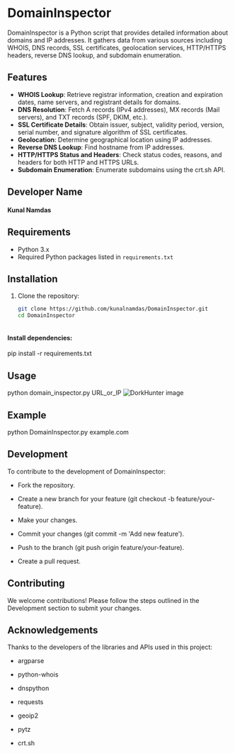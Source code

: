 # DomainInspector

DomainInspector is a Python script that provides detailed information about domains and IP addresses. It gathers data from various sources including WHOIS, DNS records, SSL certificates, geolocation services, HTTP/HTTPS headers, reverse DNS lookup, and subdomain enumeration.

## Features

- **WHOIS Lookup**: Retrieve registrar information, creation and expiration dates, name servers, and registrant details for domains.
- **DNS Resolution**: Fetch A records (IPv4 addresses), MX records (Mail servers), and TXT records (SPF, DKIM, etc.).
- **SSL Certificate Details**: Obtain issuer, subject, validity period, version, serial number, and signature algorithm of SSL certificates.
- **Geolocation**: Determine geographical location using IP addresses.
- **Reverse DNS Lookup**: Find hostname from IP addresses.
- **HTTP/HTTPS Status and Headers**: Check status codes, reasons, and headers for both HTTP and HTTPS URLs.
- **Subdomain Enumeration**: Enumerate subdomains using the crt.sh API.


## Developer Name
#### Kunal Namdas

## Requirements

- Python 3.x
- Required Python packages listed in `requirements.txt`

## Installation

1. Clone the repository:
   ```bash
   git clone https://github.com/kunalnamdas/DomainInspector.git
   cd DomainInspector
   


#### Install dependencies:

pip install -r requirements.txt


## Usage

python domain_inspector.py URL_or_IP
![DorkHunter image](image.png)


## Example

python DomainInspector.py example.com


## Development

To contribute to the development of DomainInspector:

- Fork the repository.

- Create a new branch for your feature (git checkout -b feature/your-feature).

- Make your changes.

- Commit your changes (git commit -m 'Add new feature').

- Push to the branch (git push origin feature/your-feature).

- Create a pull request.

## Contributing

We welcome contributions! Please follow the steps outlined in the Development section to submit your changes.


## Acknowledgements

Thanks to the developers of the libraries and APIs used in this project:

- argparse

- python-whois

- dnspython

- requests

- geoip2

- pytz

- crt.sh



